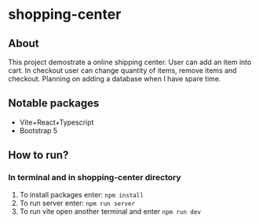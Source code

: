 # shopping-center

## About

This project demostrate a online shipping center. User can add an item into cart. In checkout user can change quantity of items, remove items and checkout. Planning on adding a database when I have spare time.

## Notable packages

- Vite+React+Typescript
- Bootstrap 5

## How to run?

### In terminal and in shopping-center directory

1. To install packages enter: `npm install`
2. To run server enter: `npm run server`
3. To run vite open another terminal and enter `npm run dev`
